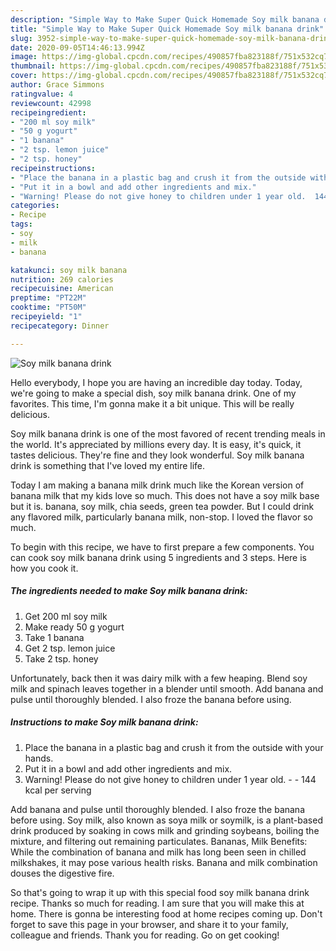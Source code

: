 ```yaml
---
description: "Simple Way to Make Super Quick Homemade Soy milk banana drink"
title: "Simple Way to Make Super Quick Homemade Soy milk banana drink"
slug: 3952-simple-way-to-make-super-quick-homemade-soy-milk-banana-drink
date: 2020-09-05T14:46:13.994Z
image: https://img-global.cpcdn.com/recipes/490857fba823188f/751x532cq70/soy-milk-banana-drink-recipe-main-photo.jpg
thumbnail: https://img-global.cpcdn.com/recipes/490857fba823188f/751x532cq70/soy-milk-banana-drink-recipe-main-photo.jpg
cover: https://img-global.cpcdn.com/recipes/490857fba823188f/751x532cq70/soy-milk-banana-drink-recipe-main-photo.jpg
author: Grace Simmons
ratingvalue: 4
reviewcount: 42998
recipeingredient:
- "200 ml soy milk"
- "50 g yogurt"
- "1 banana"
- "2 tsp. lemon juice"
- "2 tsp. honey"
recipeinstructions:
- "Place the banana in a plastic bag and crush it from the outside with your hands."
- "Put it in a bowl and add other ingredients and mix."
- "Warning! Please do not give honey to children under 1 year old.  144 kcal per serving"
categories:
- Recipe
tags:
- soy
- milk
- banana

katakunci: soy milk banana 
nutrition: 269 calories
recipecuisine: American
preptime: "PT22M"
cooktime: "PT50M"
recipeyield: "1"
recipecategory: Dinner

---
```



![Soy milk banana drink](https://img-global.cpcdn.com/recipes/490857fba823188f/751x532cq70/soy-milk-banana-drink-recipe-main-photo.jpg)

Hello everybody, I hope you are having an incredible day today. Today, we're going to make a special dish, soy milk banana drink. One of my favorites. This time, I'm gonna make it a bit unique. This will be really delicious.

Soy milk banana drink is one of the most favored of recent trending meals in the world. It's appreciated by millions every day. It is easy, it's quick, it tastes delicious. They're fine and they look wonderful. Soy milk banana drink is something that I've loved my entire life.

Today I am making a banana milk drink much like the Korean version of banana milk that my kids love so much. This does not have a soy milk base but it is. banana, soy milk, chia seeds, green tea powder. But I could drink any flavored milk, particularly banana milk, non-stop. I loved the flavor so much.


To begin with this recipe, we have to first prepare a few components. You can cook soy milk banana drink using 5 ingredients and 3 steps. Here is how you cook it.

<!--inarticleads1-->

##### The ingredients needed to make Soy milk banana drink:

1. Get 200 ml soy milk
1. Make ready 50 g yogurt
1. Take 1 banana
1. Get 2 tsp. lemon juice
1. Take 2 tsp. honey


Unfortunately, back then it was dairy milk with a few heaping. Blend soy milk and spinach leaves together in a blender until smooth. Add banana and pulse until thoroughly blended. I also froze the banana before using. 

<!--inarticleads2-->

##### Instructions to make Soy milk banana drink:

1. Place the banana in a plastic bag and crush it from the outside with your hands.
1. Put it in a bowl and add other ingredients and mix.
1. Warning! Please do not give honey to children under 1 year old. -  - 144 kcal per serving


Add banana and pulse until thoroughly blended. I also froze the banana before using. Soy milk, also known as soya milk or soymilk, is a plant-based drink produced by soaking in cows milk and grinding soybeans, boiling the mixture, and filtering out remaining particulates. Bananas, Milk Benefits: While the combination of banana and milk has long been seen in chilled milkshakes, it may pose various health risks. Banana and milk combination douses the digestive fire. 

So that's going to wrap it up with this special food soy milk banana drink recipe. Thanks so much for reading. I am sure that you will make this at home. There is gonna be interesting food at home recipes coming up. Don't forget to save this page in your browser, and share it to your family, colleague and friends. Thank you for reading. Go on get cooking!

